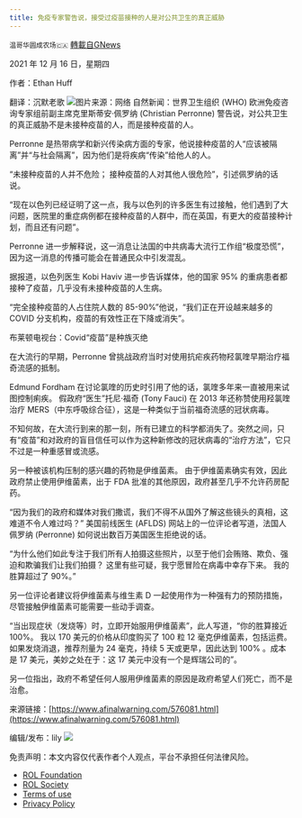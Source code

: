 ```yaml
---
title: 免疫专家警告说，接受过疫苗接种的人是对公共卫生的真正威胁
---
```

`温哥华圆成农场🇨🇦` [轉載自GNews](https://gnews.org/zh-hans/1764872/)

2021 年 12 月 16 日，星期四

作者：Ethan Huff

翻译：沉默老歌
![](https://assets.gnews.org/wp-content/uploads/2021/11/Covid-vaccine-world-edited.jpg)图片来源：网络
自然新闻：世界卫生组织 (WHO) 欧洲免疫咨询专家组前副主席克里斯蒂安·佩罗纳 (Christian Perronne) 警告说，对公共卫生的真正威胁不是未接种疫苗的人，而是接种疫苗的人。

Perronne 是热带病学和新兴传染病方面的专家，他说接种疫苗的人“应该被隔离”并“与社会隔离”，因为他们是将疾病“传染”给他人的人。

“未接种疫苗的人并不危险； 接种疫苗的人对其他人很危险”，引述佩罗纳的话说。

“现在以色列已经证明了这一点，我与以色列的许多医生有过接触，他们遇到了大问题，医院里的重症病例都在接种疫苗的人群中，而在英国，有更大的疫苗接种计划，而且还有问题”。

Perronne 进一步解释说，这一消息让法国的中共病毒大流行工作组“极度恐慌”，因为这一消息的传播可能会在普通民众中引发混乱。

据报道，以色列医生 Kobi Haviv 进一步告诉媒体，他的国家 95% 的重病患者都接种了疫苗，几乎没有未接种疫苗的人生病。

“完全接种疫苗的人占住院人数的 85-90%”他说，“我们正在开设越来越多的 COVID 分支机构，疫苗的有效性正在下降或消失”。

布莱顿电视台：Covid“疫苗”是种族灭绝

在大流行的早期，Perronne 曾挑战政府当时对使用抗疟疾药物羟氯喹早期治疗福奇流感的抵制。

Edmund Fordham 在讨论氯喹的历史时引用了他的话，氯喹多年来一直被用来试图控制痢疾。 假政府“医生”托尼·福奇 (Tony Fauci) 在 2013 年还称赞使用羟氯喹治疗 MERS（中东呼吸综合征），这是一种类似于当前福奇流感的冠状病毒。

不知何故，在大流行到来的那一刻，所有已建立的科学都消失了。突然之间，只有“疫苗”和对政府的盲目信任可以作为这种新修改的冠状病毒的“治疗方法”，它只不过是一种重感冒或流感。

另一种被该机构压制的感兴趣的药物是伊维菌素。 由于伊维菌素确实有效，因此政府禁止使用伊维菌素，出于 FDA 批准的其他原因，政府甚至几乎不允许药房配药。

“因为我们的政府和媒体对我们撒谎，我们不得不从国外了解这些镜头的真相，这难道不令人难过吗？” 美国前线医生 (AFLDS) 网站上的一位评论者写道，法国人佩罗纳 (Perronne) 如何说出数百万美国医生拒绝说的话。

“为什么他们如此专注于我们所有人拍摄这些照片，以至于他们会贿赂、欺负、强迫和欺骗我们让我们拍摄？ 这里有些可疑，我宁愿冒险在病毒中幸存下来。 我的胜算超过了 90%。”

另一位评论者建议将伊维菌素与维生素 D 一起使用作为一种强有力的预防措施，尽管接触伊维菌素可能需要一些动手调查。

“当出现症状（发烧等）时，立即开始服用伊维菌素”，此人写道，“你的胜算接近 100%。 我以 170 美元的价格从印度购买了 100 粒 12 毫克伊维菌素，包括运费。 如果发烧消退，推荐剂量为 24 毫克，持续 5 天或更早，因此达到 100% 。成本是 17 美元，美妙之处在于：这 17 美元中没有一个是辉瑞公司的”。

另一位指出，政府不希望任何人服用伊维菌素的原因是政府希望人们死亡，而不是治愈。

来源链接：[https://www.afinalwarning.com/576081.html](https://www.afinalwarning.com/576081.html)

编辑/发布：lily
![](https://assets.gnews.org/wp-content/uploads/2021/11/農場文宣-2.jpg)
 

免责声明：本文内容仅代表作者个人观点，平台不承担任何法律风险。

- [ROL Foundation](https://rolfoundation.org/)
- [ROL Society](https://rolsociety.org/)
- [Terms of use](https://gnews.org/terms-of-use-3/)
- [Privacy Policy](https://gnews.org/privacy-policy/)
